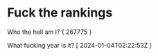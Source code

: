 # Fuck the rankings

Who the hell am I?
{ 267775 }

What fucking year is it?
[ 2024-01-04T02:22:53Z ]
